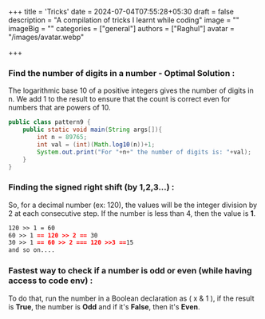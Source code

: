 +++
title = 'Tricks'
date = 2024-07-04T07:55:28+05:30
draft = false
description = "A compilation of tricks I learnt while coding"
image = ""
imageBig = ""
categories = ["general"]
authors = ["Raghul"]
avatar = "/images/avatar.webp"

+++

### Find the number of digits in a number - Optimal Solution :

The logarithmic base 10 of a positive integers gives the number of  digits in n. We add 1 to the result to ensure that the count is correct  even for numbers that are powers of 10.

```java
public class pattern9 {
    public static void main(String args[]){
        int n = 89765;
        int val = (int)(Math.log10(n))+1;
        System.out.print("For "+n+" the number of digits is: "+val);
    }
}
```

### Finding the signed right shift (by 1,2,3...) :

So, for a decimal number (ex: 120), the values will be the integer division by 2 at each consecutive step. If the number is less than 4, then the value is **1**.

```markdown
120 >> 1 = 60
60 >> 1 == 120 >> 2 == 30
30 >> 1 == 60 >> 2 === 120 >>3 ==15
and so on....
```

### Fastest way to check if a number is odd or even (while having access to code env) :

To do that, run the number in a Boolean declaration as ( x & 1 ), if the result is **True**, the number is **Odd** and if it's **False**, then it's **Even**.
